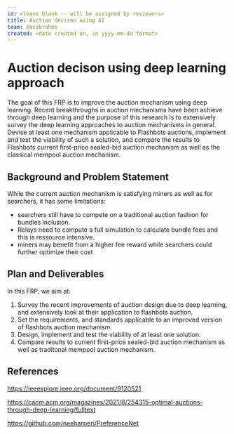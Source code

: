 ```yaml
---
id: <leave blank -- will be assigned by reviewers>
title: Auction decison using AI
team: @avibrahms
created: <date created on, in yyyy-mm-dd format>
---
```


# Auction decison using deep learning approach

The goal of this FRP is to improve the auction mechanism using deep learning. Recent breakthroughs in auction mechanisms have been achieve through deep learning and the purpose of this research is to extensively survey the deep learning approaches to auction mechanisms in general. Devise at least one mechanism applicable to Flashbots auctions, implement and test the viability of such a solution, and compare the results to Flashbots current first-price sealed-bid auction mechanism as well as the classical mempool auction mechanism. 

## Background and Problem Statement
While the current auction mechanism is satisfying miners as well as for searchers, it has some limitations:
  * searchers still have to compete on a traditional auction fashion for bundles inclusion.
  * Relays need to compute a full simulation to calculate bundle fees and this is ressource intensive.
  * miners may benefit from a higher fee reward while searchers could further optimize their cost

## Plan and Deliverables
In this FRP, we aim at:
1) Survey the recent improvements of auction design due to deep learning, and extensively look at their application to flashbots auction.
2) Set the requirements, and standards applicable to an improved version of flashbots auction mechanism.
3) Design, implement and test the viability of at least one solution.
4) Compare results to current first-price sealed-bid auction mechanism as well as traditonal mempool auction mechanism.

## References
https://ieeexplore.ieee.org/document/9120521
  
https://cacm.acm.org/magazines/2021/8/254315-optimal-auctions-through-deep-learning/fulltext
 
https://github.com/neeharperi/PreferenceNet

